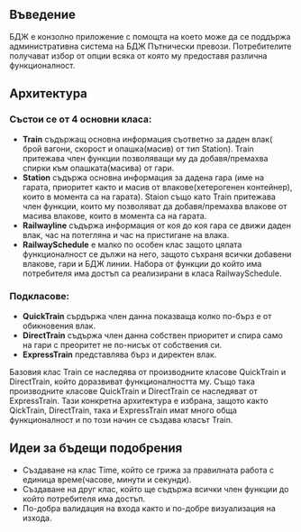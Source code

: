 ## Въведение
БДЖ е конзолно приложение с помощта на което може да се поддържа административна система на БДЖ Пътнически превози. Потребителите получават избор от опции всяка от която му предоставя различна функционалност.

## Архитектура
### Състои се от 4 основни класа:
-   **Train** съдържащ основна информация съответно за даден влак( брой вагони, скорост и опашка(масив) от тип Station). Train притежава член функции позволяващи му да добавя/премахва спирки към опашката(масива) от гари.
-   **Station** съдържа основна информация за дадена гара (име на гарата, приоритет както и масив от влакове(хетерогенен контейнер), които в момента са на гарата). Staion също като Train притежава член функции, които му позволяват да добавя/премахва влакове от масива влакове, които в момента са на гарата.
-   **Railwayline** съдържа информация от коя до коя гара се движи даден влак, час на потегляна и час на пристигане на влака.
-   **RailwaySchedule** е малко по особен клас защото цялата функционалност се дължи на него, защото съхраня всички добавени влакове, гари и БДЖ линии. Набора от функции до който има потребителя има достъп са реализирани в класа RailwaySchedule.

### Подкласове:
-   **QuickTrain** сърдържа член данна показваща колко по-бърз е от обикновения влак.
-   **DirectTrain** съдържа член данна собствен приоритет и спира само на гари с преоритет не по-нисък от собствения си.
-   **ExpressTrain** представлява бърз и директен влак.
  
Базовия клас Train се наследява от производните класове QuickTrain и DirectTrain, който доразвиват функционалността му. Също така производните класове QuickTrain и DirectTrain се наследяват от ExpressTrain. Тази конкретна архитектура е избрана, защото както QickTrain, DirectTrain, така и ExpressTrain имат много обща функционалност и по този начин се създава класът Train.

## Идеи за бъдещи подобрения
-   Създаване на клас Time, който се грижа за правилната работа с единица време(часове, минути и секунди).
-   Създаване на друг клас, който ще съдържа всички член функции до който потребителя има достъп.
-   По-добра валидация на входа както и по-добре визуализация на изхода.
